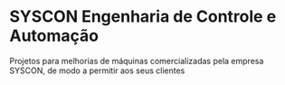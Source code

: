 # SYSCON Engenharia de Controle e Automação

Projetos para melhorias de máquinas comercializadas pela empresa SYSCON, de modo a permitir aos seus clientes
